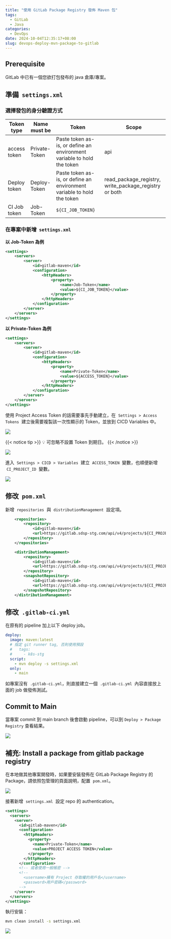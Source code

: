 ```yaml
---
title: "使用 GitLab Package Registry 發佈 Maven 包"
tags:
  - GitLab
  - Java
categories:
  - DevOps
date: 2024-10-04T12:35:17+08:00
slug: devops-deploy-mvn-package-to-gitlab
---
```


## Prerequisite

GitLab 中已有一個您欲打包發布的 java 倉庫/專案。

## 準備  `settings.xml`

### 選擇發包的身分驗證方式

| **Token type** | **Name must be** | **Token**                                                              | **Scope**                                             |
| -------------- | ---------------- | ---------------------------------------------------------------------- | ----------------------------------------------------- |
| access token   | Private-Token    | Paste token as-is, or define an environment variable to hold the token | api                                                   |
| Deploy token   | Deploy-Token     | Paste token as-is, or define an environment variable to hold the token | read_package_registry, write_package_registry or both |
| CI Job token   | Job-Token        | `${CI_JOB_TOKEN}`                                                      |                                                       |

### 在專案中新增  `settings.xml`

**以 Job-Token 為例**

```xml
<settings>
    <servers>
        <server>
            <id>gitlab-maven</id>
            <configuration>
                <httpHeaders>
                    <property>
                        <name>Job-Token</name>
                        <value>${CI_JOB_TOKEN}</value>
                    </property>
                </httpHeaders>
            </configuration>
        </server>
    </servers>
</settings>
```

**以 Private-Token 為例**

```xml
<settings>
    <servers>
        <server>
            <id>gitlab-maven</id>
            <configuration>
                <httpHeaders>
                    <property>
                        <name>Private-Token</name>
                        <value>${ACCESS_TOKEN}</value>
                    </property>
                </httpHeaders>
            </configuration>
        </server>
    </servers>
</settings>
```

使用 Project Access Token 的話需要事先手動建立，在  `Settings > Access Tokens`  建立後需要複製該一次性顯示的 Token，並放到 CICD Variables 中。

![](images/addNewToken.png)

{{< notice tip >}}
💡 可忽略不設置 Token 到期日。
{{< /notice >}}

![](images/createToken.png)

進入  `Settings > CICD > Variables`  建立  `ACCESS_TOKEN`  變數，也順便新增  `CI_PROJECT_ID`  變數。

![](images/ciVar.png)

## 修改  `pom.xml`

新增  `repositories`  與  `distributionManagement`  設定項。

```xml
    <repositories>
        <repository>
            <id>gitlab-maven</id>
            <url>https://gitlab.sdsp-stg.com/api/v4/projects/${CI_PROJECT_ID}/packages/maven</url>
        </repository>
    </repositories>

    <distributionManagement>
        <repository>
            <id>gitlab-maven</id>
            <url>https://gitlab.sdsp-stg.com/api/v4/projects/${CI_PROJECT_ID}/packages/maven</url>
        </repository>
        <snapshotRepository>
            <id>gitlab-maven</id>
            <url>https://gitlab.sdsp-stg.com/api/v4/projects/${CI_PROJECT_ID}/packages/maven</url>
        </snapshotRepository>
    </distributionManagement>
```

## 修改  `.gitlab-ci.yml`

在原有的 pipeline 加上以下 deploy job。

```yaml
deploy:
  image: maven:latest
  # 指定 git runner tag, 否則使用預設
  #   tags:
  #     - k8s-stg
  script:
    - mvn deploy -s settings.xml
  only:
    - main
```

如專案沒有  `.gitlab-ci.yml`，則直接建立一個  `.gitlab-ci.yml`  內容直接放上面的 job 做發佈測試。

## Commit to Main

當專案 commit 到 main branch 後會啟動 pipeline，可以到 `Deploy > Package Registry` 查看結果。

![](images/commitMain.png)

## 補充: Install a package from gitlab package registry

在本地做其他專案開發時，如果要安裝發佈在 GitLab Package Registry 的 Package，請依照包管理的頁面說明，配置  `pom.xml`。

![](images/deployPage.png)

接著新增  `settings.xml`  設定 repo 的 authentication。

```xml
<settings>
  <servers>
    <server>
      <id>gitlab-maven</id>
      <configuration>
        <httpHeaders>
          <property>
            <name>Private-Token</name>
            <value>PROJECT ACCESS TOKEN</value>
          </property>
        </httpHeaders>
      </configuration>
      <!-- 或者使用一般帳密 -->
      <!--
        <username>擁有 Project 存取權的用戶名</username>
        <password>用戶密碼</password>
      -->
    </server>
  </servers>
</settings>
```

執行安裝：

```bash
mvn clean install -s settings.xml
```

![](images/install.png)
